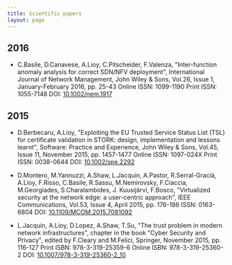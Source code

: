 ```yaml
---
title: Scientific papers
layout: page
---
```


## 2016

*   C.Basile, D.Canavese, A.Lioy, C.Pitscheider, F.Valenza,
    "Inter-function anomaly analysis for correct SDN/NFV deployment",
    International Journal of Network Management,
    John Wiley & Sons,
    Vol.26, Issue 1, January-February 2016, pp. 25-43
    Online ISSN: 1099-1190
    Print ISSN: 1055-7148
    DOI: [10.1002/nem.1917](http://dx.doi.org/10.1002/nem.1917)

## 2015

*   D.Berbecaru, A.Lioy,
    "Exploiting the EU Trusted Service Status List (TSL) for certificate validation in STORK: design, implementation and lessons learnt",
    Software: Practice and Experience,
    John Wiley & Sons,
    Vol.45, Issue 11, November 2015, pp. 1457-1477
    Online ISSN: 1097-024X
    Print ISSN: 0038-0644
    DOI: [10.1002/spe.2292](http://dx.doi.org/10.1002/spe.2292)

*   D.Montero, M.Yannuzzi, A.Shaw, L.Jacquin, A.Pastor, R.Serral-Gracià, A.Lioy, F.Risso, C.Basile, R.Sassu, M.Nemirovsky, F.Ciaccia, M.Georgiades, S.Charalambides, J. Kuusijärvi, F.Bosco,
    "Virtualized security at the network edge: a user-centric approach",
    IEEE Communications,
    Vol.53, Issue 4, April 2015, pp. 176-186
    ISSN: 0163-6804
    DOI: [10.1109/MCOM.2015.7081092](http://dx.doi.org/10.1109/MCOM.2015.7081092)

*   L.Jacquin, A.Lioy, D.Lopez, A.Shaw, T.Su,
    "The trust problem in modern network infrastructures",
    chapter in the book "Cyber Security and Privacy",
    edited by F.Cleary and M.Felici, Springer, November 2015, pp. 116-127
    Print ISBN: 978-3-319-25359-6
    Online ISBN: 978-3-319-25360-2
    DOI: [10.1007/978-3-319-25360-2_10](http://dx.doi.org/10.1007/978-3-319-25360-2_10)
